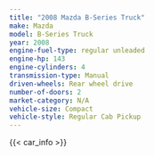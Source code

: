 ```yaml
---
title: "2008 Mazda B-Series Truck"
make: Mazda
model: B-Series Truck
year: 2008
engine-fuel-type: regular unleaded
engine-hp: 143
engine-cylinders: 4
transmission-type: Manual
driven-wheels: Rear wheel drive
number-of-doors: 2
market-category: N/A
vehicle-size: Compact
vehicle-style: Regular Cab Pickup
---
```


{{< car_info >}}
